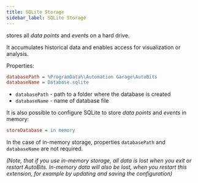 ```yaml
---
title: SQLite Storage
sidebar_label: SQLite Storage
---
```


stores all *data points* and *events* on a hard drive.

It accumulates historical data and enables access for visualization or analysis.

Properties:

```ini
databasePath = %ProgramData%\Automation Garage\AutoBits
databaseName = Database.sqlite
```

- `databasePath` - path to a folder where the database is created
- `databaseName` - name of database file

It is also possible to configure SQLite to store *data points* and *events* in memory:

```ini
storeDatabase = in memory
```

In the case of in-memory storage, properties `databasePath` and `databaseName` are not required.

*(Note, that if you use in-memory storage, all data is lost when you exit or restart AutoBits. In-memory data will also be lost, when you restart this extension, for example by updating and saving the configuration)*